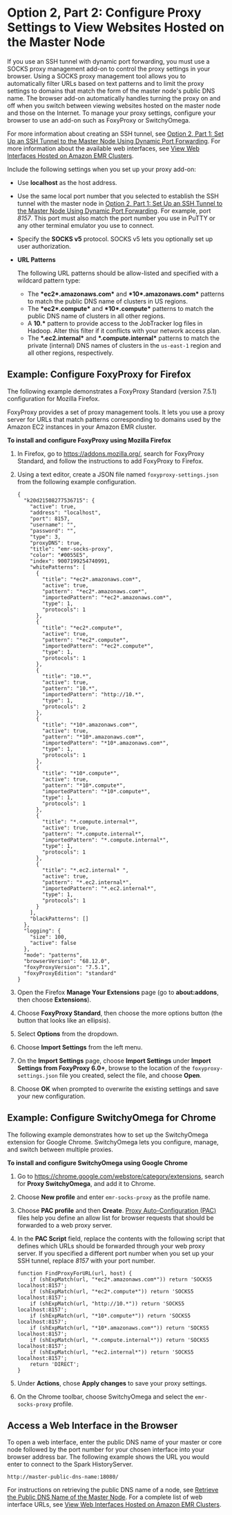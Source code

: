 # Option 2, Part 2: Configure Proxy Settings to View Websites Hosted on the Master Node<a name="emr-connect-master-node-proxy"></a>

If you use an SSH tunnel with dynamic port forwarding, you must use a SOCKS proxy management add\-on to control the proxy settings in your browser\. Using a SOCKS proxy management tool allows you to automatically filter URLs based on text patterns and to limit the proxy settings to domains that match the form of the master node's public DNS name\. The browser add\-on automatically handles turning the proxy on and off when you switch between viewing websites hosted on the master node and those on the Internet\. To manage your proxy settings, configure your browser to use an add\-on such as FoxyProxy or SwitchyOmega\. 

For more information about creating an SSH tunnel, see [Option 2, Part 1: Set Up an SSH Tunnel to the Master Node Using Dynamic Port Forwarding](emr-ssh-tunnel.md)\. For more information about the available web interfaces, see [View Web Interfaces Hosted on Amazon EMR Clusters](emr-web-interfaces.md)\. 



Include the following settings when you set up your proxy add\-on:
+ Use **localhost** as the host address\.
+ Use the same local port number that you selected to establish the SSH tunnel with the master node in [Option 2, Part 1: Set Up an SSH Tunnel to the Master Node Using Dynamic Port Forwarding](emr-ssh-tunnel.md)\. For example, port *8157*\. This port must also match the port number you use in PuTTY or any other terminal emulator you use to connect\.
+ Specify the **SOCKS v5** protocol\. SOCKS v5 lets you optionally set up user authorization\.
+ **URL Patterns**

  The following URL patterns should be allow\-listed and specified with a wildcard pattern type:
  + The **\*ec2\*\.amazonaws\.com\*** and **\*10\*\.amazonaws\.com\*** patterns to match the public DNS name of clusters in US regions\.
  + The **\*ec2\*\.compute\*** and **\*10\*\.compute\*** patterns to match the public DNS name of clusters in all other regions\.
  +  A **10\.\*** pattern to provide access to the JobTracker log files in Hadoop\. Alter this filter if it conflicts with your network access plan\.
  + The **\*\.ec2\.internal\*** and **\*\.compute\.internal\*** patterns to match the private \(internal\) DNS names of clusters in the `us-east-1` region and all other regions, respectively\.

## Example: Configure FoxyProxy for Firefox<a name="emr-connect-foxy-proxy-chrome"></a>

The following example demonstrates a FoxyProxy Standard \(version 7\.5\.1\) configuration for Mozilla Firefox\.

FoxyProxy provides a set of proxy management tools\. It lets you use a proxy server for URLs that match patterns corresponding to domains used by the Amazon EC2 instances in your Amazon EMR cluster\.<a name="foxy-proxy"></a>

**To install and configure FoxyProxy using Mozilla Firefox**

1. In Firefox, go to [https://addons\.mozilla\.org/](https://addons.mozilla.org/), search for FoxyProxy Standard, and follow the instructions to add FoxyProxy to Firefox\.

1. Using a text editor, create a JSON file named `foxyproxy-settings.json` from the following example configuration\.

   ```
   {
     "k20d21508277536715": {
       "active": true,
       "address": "localhost",
       "port": 8157,
       "username": "",
       "password": "",
       "type": 3,
       "proxyDNS": true,
       "title": "emr-socks-proxy",
       "color": "#0055E5",
       "index": 9007199254740991,
       "whitePatterns": [
         {
           "title": "*ec2*.amazonaws.com*",
           "active": true,
           "pattern": "*ec2*.amazonaws.com*",
           "importedPattern": "*ec2*.amazonaws.com*",
           "type": 1,
           "protocols": 1
         },
         {
           "title": "*ec2*.compute*",
           "active": true,
           "pattern": "*ec2*.compute*",
           "importedPattern": "*ec2*.compute*",
           "type": 1,
           "protocols": 1
         },
         {
           "title": "10.*",
           "active": true,
           "pattern": "10.*",
           "importedPattern": "http://10.*",
           "type": 1,
           "protocols": 2
         },
         {
           "title": "*10*.amazonaws.com*",
           "active": true,
           "pattern": "*10*.amazonaws.com*",
           "importedPattern": "*10*.amazonaws.com*",
           "type": 1,
           "protocols": 1
         },
         {
           "title": "*10*.compute*",
           "active": true,
           "pattern": "*10*.compute*",
           "importedPattern": "*10*.compute*",
           "type": 1,
           "protocols": 1
         },
         {
           "title": "*.compute.internal*",
           "active": true,
           "pattern": "*.compute.internal*",
           "importedPattern": "*.compute.internal*",
           "type": 1,
           "protocols": 1
         },
         {
           "title": "*.ec2.internal* ",
           "active": true,
           "pattern": "*.ec2.internal*",
           "importedPattern": "*.ec2.internal*",
           "type": 1,
           "protocols": 1
         }
       ],
       "blackPatterns": []
     },
     "logging": {
       "size": 100,
       "active": false
     },
     "mode": "patterns",
     "browserVersion": "68.12.0",
     "foxyProxyVersion": "7.5.1",
     "foxyProxyEdition": "standard"
   }
   ```

1. Open the Firefox **Manage Your Extensions** page \(go to **about:addons**, then choose **Extensions**\)\.

1. Choose **FoxyProxy Standard**, then choose the more options button \(the button that looks like an ellipsis\)\.

1. Select **Options** from the dropdown\.

1. Choose **Import Settings** from the left menu\.

1. On the **Import Settings** page, choose **Import Settings** under **Import Settings from FoxyProxy 6\.0\+**, browse to the location of the `foxyproxy-settings.json` file you created, select the file, and choose **Open**\. 

1. Choose **OK** when prompted to overwrite the existing settings and save your new configuration\.

## Example: Configure SwitchyOmega for Chrome<a name="switchyomega"></a>

The following example demonstrates how to set up the SwitchyOmega extension for Google Chrome\. SwitchyOmega lets you configure, manage, and switch between multiple proxies\.

**To install and configure SwitchyOmega using Google Chrome**

1. Go to [https://chrome\.google\.com/webstore/category/extensions](https://chrome.google.com/webstore/category/extensions), search for **Proxy SwitchyOmega**, and add it to Chrome\.

1. Choose **New profile** and enter `emr-socks-proxy` as the profile name\.

1. Choose **PAC profile** and then **Create**\. [Proxy Auto\-Configuration \(PAC\)](https://developer.mozilla.org/en-US/docs/Web/HTTP/Proxy_servers_and_tunneling/Proxy_Auto-Configuration_(PAC)_file) files help you define an allow list for browser requests that should be forwarded to a web proxy server\.

1. In the **PAC Script** field, replace the contents with the following script that defines which URLs should be forwarded through your web proxy server\. If you specified a different port number when you set up your SSH tunnel, replace *8157* with your port number\.

   ```
   function FindProxyForURL(url, host) {
       if (shExpMatch(url, "*ec2*.amazonaws.com*")) return 'SOCKS5 localhost:8157';
       if (shExpMatch(url, "*ec2*.compute*")) return 'SOCKS5 localhost:8157';
       if (shExpMatch(url, "http://10.*")) return 'SOCKS5 localhost:8157';
       if (shExpMatch(url, "*10*.compute*")) return 'SOCKS5 localhost:8157';
       if (shExpMatch(url, "*10*.amazonaws.com*")) return 'SOCKS5 localhost:8157';
       if (shExpMatch(url, "*.compute.internal*")) return 'SOCKS5 localhost:8157';
       if (shExpMatch(url, "*ec2.internal*")) return 'SOCKS5 localhost:8157';
       return 'DIRECT';
   }
   ```

1. Under **Actions**, chose **Apply changes** to save your proxy settings\.

1. On the Chrome toolbar, choose SwitchyOmega and select the `emr-socks-proxy` profile\.

## Access a Web Interface in the Browser<a name="connect-to-web-ui-browser"></a>

To open a web interface, enter the public DNS name of your master or core node followed by the port number for your chosen interface into your browser address bar\. The following example shows the URL you would enter to connect to the Spark HistoryServer\.

```
http://master-public-dns-name:18080/				
```

For instructions on retrieving the public DNS name of a node, see [Retrieve the Public DNS Name of the Master Node](emr-connect-master-node-ssh.md#emr-connect-master-dns)\. For a complete list of web interface URLs, see [View Web Interfaces Hosted on Amazon EMR Clusters](emr-web-interfaces.md)\.